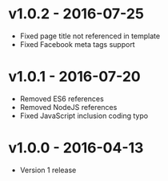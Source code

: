 # v1.0.2 - 2016-07-25

- Fixed page title not referenced in template
- Fixed Facebook meta tags support

# v1.0.1 - 2016-07-20

- Removed ES6 references
- Removed NodeJS references
- Fixed JavaScript inclusion coding typo

# v1.0.0 - 2016-04-13

- Version 1 release
